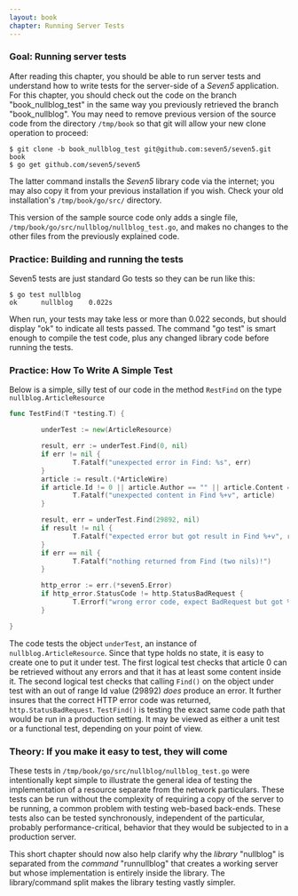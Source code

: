 ```yaml
--- 
layout: book
chapter: Running Server Tests
---
```


### Goal: Running server tests
After reading this chapter, you should be able to run server tests and understand how to write tests for the server-side of a _Seven5_ application. For this chapter, you should check out the code on the branch "book\_nullblog\_test" in the same way you previously retrieved the branch "book\_nullblog".  You may need to remove previous version of the source code from the directory `/tmp/book` so that git will allow your new clone operation to proceed:

```
$ git clone -b book_nullblog_test git@github.com:seven5/seven5.git book
$ go get github.com/seven5/seven5
```

The latter command installs the _Seven5_ library code via the internet; you may also copy it from your previous installation if you wish.  Check your old installation's `/tmp/book/go/src/` directory.

This version of the sample source code only adds a single file, `/tmp/book/go/src/nullblog/nullblog_test.go`, and makes no changes to the other files from the previously explained code.

### Practice: Building and running the tests

Seven5 tests are just standard Go tests so they can be run like this:

```
$ go test nullblog
ok  	nullblog	0.022s
```

When run, your tests may take less or more than 0.022 seconds, but should display "ok" to indicate all tests passed.  The command "go test" is smart enough to compile the test code, plus any changed library code before running the tests.

### Practice: How To Write A Simple Test

Below is a simple, silly test of our code in the method `RestFind` on the type `nullblog.ArticleResource`

```go
func TestFind(T *testing.T) {

        underTest := new(ArticleResource)

        result, err := underTest.Find(0, nil)
        if err != nil {
                T.Fatalf("unexpected error in Find: %s", err)
        }
        article := result.(*ArticleWire)
        if article.Id != 0 || article.Author == "" || article.Content == "" {
                T.Fatalf("unexpected content in Find %+v", article)
        }

        result, err = underTest.Find(29892, nil)
        if result != nil {
                T.Fatalf("expected error but got result in Find %+v", result)
        }
        if err == nil {
                T.Fatalf("nothing returned from Find (two nils)!")
        }

        http_error := err.(*seven5.Error)
        if http_error.StatusCode != http.StatusBadRequest {
                T.Errorf("wrong error code, expect BadRequest but got %d", http_error.StatusCode)
        }

}
```

The code tests the object `underTest`, an instance of `nullblog.ArticleResource`.  Since that type holds no state, it is easy to create one to put it under test. The first logical test checks that article 0 can be retrieved without any errors and that it has at least some content inside it.  The second logical test checks that calling `Find()` on the object under test with an out of range Id value (29892) _does_ produce an error.  It further insures that the correct HTTP error code was returned, `http.StatusBadRequest`.   `TestFind()` is testing the exact same code path that would be run in a production setting.  It may be viewed as either a unit test or a functional test, depending on your point of view.


### Theory: If you make it easy to test, they will come

These tests in `/tmp/book/go/src/nullblog/nullblog_test.go`  were intentionally kept simple to illustrate the general idea of testing the implementation of a resource separate from the network particulars.  These tests can be run without the complexity of requiring a copy of the server to be running, a common problem with testing web-based back-ends.  These tests also can be tested synchronously, independent of the particular, probably performance-critical, behavior that they would be subjected to in a production server.

This short chapter should now also help clarify why the _library_ "nullblog" is separated from the _command_ "runnullblog" that creates a working server but whose implementation is entirely inside the library.  The library/command split makes the library testing vastly simpler.









